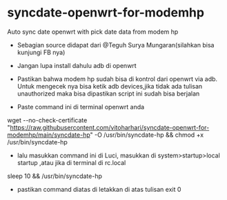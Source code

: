 # syncdate-openwrt-for-modemhp
Auto sync date openwrt with pick date data from modem hp

- Sebagian source didapat dari @Teguh Surya Mungaran(silahkan bisa kunjungi FB nya)

- Jangan lupa install dahulu adb di openwrt

- Pastikan bahwa modem hp sudah bisa di kontrol dari openwrt via adb. Untuk mengecek nya bisa ketik adb devices,jika tidak ada tulisan unauthorized maka bisa dipastikan script ini sudah bisa berjalan 

- Paste command ini di terminal openwrt anda

wget --no-check-certificate "https://raw.githubusercontent.com/vitoharhari/syncdate-openwrt-for-modemhp/main/syncdate-hp" -O /usr/bin/syncdate-hp && chmod +x /usr/bin/syncdate-hp

- lalu masukkan command ini di Luci, masukkan di system>startup>local startup ,atau jika di terminal di rc.local

sleep 10 && /usr/bin/syncdate-hp

- pastikan command diatas di letakkan di atas tulisan exit 0
